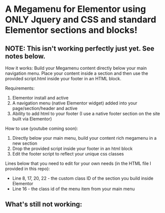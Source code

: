 # A Megamenu for Elementor using ONLY Jquery and CSS and standard Elementor sections and blocks!

## NOTE: This isn't working perfectly just yet. See notes below.

How it works:
Build your Megamenu content directly below your main navigation menu. Place your content inside a section and then use the provided script.html inside your footer in an HTML block. 

Requirements:
1. Elementor install and active
2. A navigation menu (native Elementor widget) added into your page/section/header and active
3. Ability to add html to your footer (I use a native footer section on the site built via Elementor)

How to use (youtube coming soon):
1. Directly below your main menu, build your content rich megamenu in a new section
2. Drop the provided script inside your footer in an html block
3. Edit the footer script to reflect your unique css classes

Lines below that you need to edit for your own needs (in the HTML file I provided in this repo):

- Line 8, 17, 20, 22 - the custom class ID of the section you build inside Elementor
- Line 16 - the class id of the menu item from your main menu

## What's still not working:
